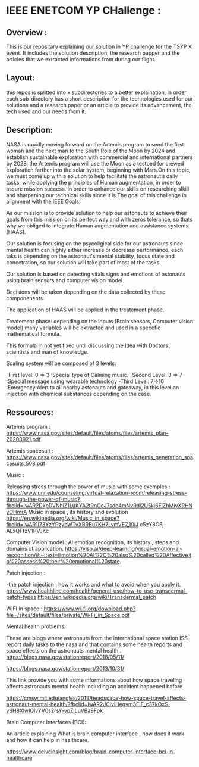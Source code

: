 # IEEE ENETCOM YP CHallenge :

## Overview :
This is our repositary explaining our solution in YP challenge for the TSYP X event. It includes the solution description, the research papper and the articles that we extracted informations from during our flight.

## Layout: 
this repos is splitted into x subdirectories to a better explaination, in order each sub-directory has a short description for the technologies used for our solutions and a research paper or an article to provide its advancement, the tech used and our needs from it.


## Description: 
NASA is rapidly moving forward on the Artemis program to send the
first woman and the next man to the South Pole of the Moon by 2024
and establish sustainable exploration with commercial and
international partners by 2028. the Artemis program will use the
Moon as a testbed for crewed exploration farther into the solar
system, beginning with Mars.On this topic, we must come up with a solution to help facilitate the astronaut’s
daily tasks, while applying the principles of Human augmentation, in order to assure mission success. In order to enhance our skills on researching slkill and sharpening our technical skills since it is The goal of this challenge in alignment with the IEEE Goals.

As our mission is to provide solution to help our astonauts to achieve their goals from this mission on its perfect way and with zeros tolerance, so thats why we obliged to integrate Human augmentation and assistance systems (HAAS).

Our solution is focusing on the psycoligical side for our astronauts since mental health can highly either increase or decrease performance.
each taks is depending on the astronaut's mental stability, focus state and concetration, so our solution will take part of most of the tasks.

Our solution is based on detecting vitals signs and emotions of astonauts using brain sensors and computer vision model.

Decisions will be taken depending on the data collected by these componenents. 

The application of HAAS will be applied in the treatement phase.

Treatement phase:
depending on the inputs (Brain sensors, Computer vision model) many variables will be extracted and used in a specefic mathematical formula.

This formula in not yet fixed until discussing the Idea with Doctors , scientists and man of knowledge.

Scaling system will be composed of 3 levels:

-First level:   0 => 3  :Special type of Calming music.	
-Second Level:  3 => 7  :Special message using wearable technology
-Third Level:   7=>10   :Emergency Alert to all nearby astonauts and gateaway, in this level an injection with chemical substances depending on the case.

## Ressources: 

Artemis program :
https://www.nasa.gov/sites/default/files/atoms/files/artemis_plan-20200921.pdf

Artemis spacesuit :
https://www.nasa.gov/sites/default/files/atoms/files/artemis_generation_spacesuits_508.pdf

Music :

  Releasing stress through the power of music with some exemples :
https://www.unr.edu/counseling/virtual-relaxation-room/releasing-stress-through-the-power-of-music?fbclid=IwAR2DkpDVNhiZ1LuKYA2tRnCcJ7sde4mNvRdl2U5kj6FlZhMiyXRHNyOHmrA
  Music in space , its history and evolution
https://en.wikipedia.org/wiki/Music_in_space?fbclid=IwAR1I73YzYPzybWTvXBRBu7KH7LvmVE7_10iJ
c5zY8C5j-ALxQFfzV1PVJKc

Computer Vision model :
AI emotion recognition, its history , steps and domains of application.
https://viso.ai/deep-learning/visual-emotion-ai-recognition/#:~:text=Emotion%20AI%2C%20also%20called%20Affective,to%20assess%20their%20emotional%20state.

Patch injection :

-the patch injection : how it works and what to avoid when you apply it.
https://www.healthline.com/health/general-use/how-to-use-transdermal-patch-types
https://en.wikipedia.org/wiki/Transdermal_patch

WIFI in space :
https://www.wi-fi.org/download.php?file=/sites/default/files/private/Wi-Fi_in_Space.pdf

Mental health problems:

These are blogs where astronauts from the international space station ISS report daily tasks to the nasa and that contains some health reports and space effects on the astronauts  mental health .
https://blogs.nasa.gov/stationreport/2018/05/11/

https://blogs.nasa.gov/stationreport/2013/10/31/

This link provide you with some informations about how space traveling affects astronauts mental health including an accident happened before 

https://cmsw.mit.edu/angles/2019/headspace-how-space-travel-affects-astronaut-mental-health/?fbclid=IwAR2JCIvlHegvm3FIF_c37kOxS-ySH8XlwIQlvYV0s2rsY-ypZiLuVBa9Fpk

Brain Computer Interfaces (BCI):

An article explaining What is brain computer interface , how does it work and how it can help in healthcare.

https://www.delveinsight.com/blog/brain-computer-interface-bci-in-healthcare

